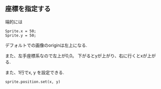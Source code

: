 ## 座標を指定する

端的には

```
Sprite.x = 50;
Sprite.y = 50;

```

デフォルトでの画像のoriginは左上になる.

また、左手座標系なので左上が0,0。
下がるとyが上がり、右に行くとxが上がる.


また、1行でx, y を設定できる.

```
sprite.position.set(x, y)
```
